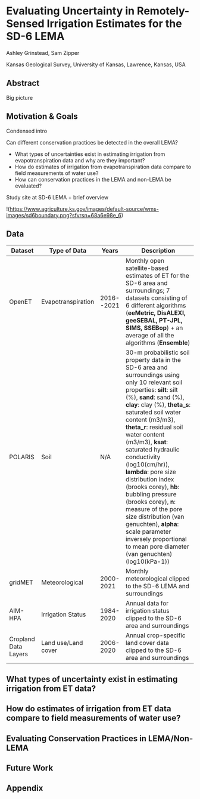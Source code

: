 # **Evaluating Uncertainty in Remotely-Sensed Irrigation Estimates for the SD-6 LEMA**

Ashley Grinstead, Sam Zipper

Kansas Geological Survey, University of Kansas, Lawrence, Kansas, USA

## **Abstract**

Big picture

## **Motivation & Goals**

Condensed intro

Can different conservation practices be detected in the overall LEMA?

- What types of uncertainties exist in estimating irrigation from evapotranspiration data and why are they important?
- How do estimates of irrigation from evapotranspiration data compare to field measurements of water use?
- How can conservation practices in the LEMA and non-LEMA be evaluated?

Study site at SD-6 LEMA + brief overview

!(https://www.agriculture.ks.gov/images/default-source/wms-images/sd6boundary.png?sfvrsn=68a6e98e_6)

## **Data**

| Dataset | Type of Data | Years | Description |
|---------|--------------|-------|-------------|
| OpenET | Evapotranspiration | 2016--2021 | Monthly open satellite-based estimates of ET for the SD-6 area and surroundings; 7 datasets consisting of 6 different algorithms (**eeMetric, DisALEXI, geeSEBAL, PT-JPL, SIMS, SSEBop**) + an average of all the algorithms (**Ensemble**) |
|POLARIS | Soil | N/A | 30-m probabilistic soil property data in the SD-6 area and surroundings using only 10 relevant soil properties: **silt**: silt (%), **sand**: sand (%), **clay**: clay (%), **theta_s**: saturated soil water content (m3/m3), **theta_r**: residual soil water content (m3/m3), **ksat**: saturated hydraulic conductivity (log10(cm/hr)), **lambda**: pore size distribution index (brooks corey), **hb**: bubbling pressure (brooks corey), **n**: measure of the pore size distribution (van genuchten), **alpha**: scale parameter inversely proportional to mean pore diameter (van genuchten) (log10(kPa-1)) | 
| gridMET | Meteorological | 2000-2021 | Monthly meteorological clipped to the SD-6 LEMA and surroundings | 
| AIM-HPA | Irrigation Status | 1984-2020 | Annual data for irrigation status clipped to the SD-6 area and surroundings | 
| Cropland Data Layers | Land use/Land cover | 2006-2020 | Annual crop-specific land cover data clipped to the SD-6 area and surroundings | 

## **What types of uncertainty exist in estimating irrigation from ET data?**



## **How do estimates of irrigation from ET data compare to field measurements of water use?**



## **Evaluating Conservation Practices in LEMA/Non-LEMA**



## **Future Work**



## **Appendix**

